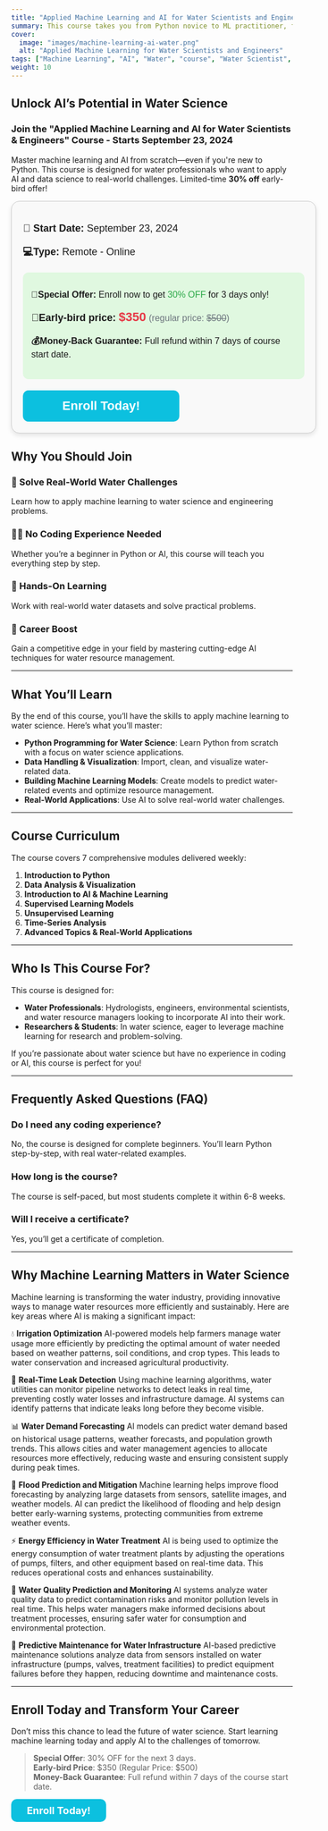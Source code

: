 ```yaml
---
title: "Applied Machine Learning and AI for Water Scientists and Engineers"
summary: This course takes you from Python novice to ML practitioner, focusing on real-world water challenges. Perfect for water professionals, researchers, and students with no prior coding experience.
cover:
  image: "images/machine-learning-ai-water.png"
  alt: "Applied Machine Learning for Water Scientists and Engineers"
tags: ["Machine Learning", "AI", "Water", "course", "Water Scientist", "Water Engineer", "Python", "Data Science"]
weight: 10
---
```

## Unlock AI’s Potential in Water Science
### Join the "Applied Machine Learning and AI for Water Scientists & Engineers" Course - Starts September 23, 2024

Master machine learning and AI from scratch—even if you're new to Python. This course is designed for water professionals who want to apply AI and data science to real-world challenges. Limited-time **30% off** early-bird offer!

<html>
<div style="background-color:#f9f9f9;padding:20px;border-radius:15px;border:solid #ccc 1px;width:100%;font-family:sans-serif;box-shadow:0 4px 8px rgba(0, 0, 0, 0.1);">
  <!-- Start Date and Type Information -->
  <p style="font-size:18px;margin-bottom:10px;"><b>📅 Start Date:</b> September 23, 2024</p>
  <p style="font-size:18px;margin-bottom:20px;"><b>💻Type:</b> Remote - Online</p>
  <!-- Special Offer Section -->
  <div style="background-color:#e0f8e0;padding:15px;border-radius:10px;margin-bottom:20px;">
    <p style="font-size:16px"><b>🎉Special Offer:</b> Enroll now to get <span style="color:#28a745;">30% OFF</span> for 3 days only! </p>
    <p style="font-size:18px;">
      <b>💸Early-bird price:</b> <span style="color:#e63946;font-weight:bold;font-size:22px;">$350</span> 
      <span style="font-size:16px;color:#6c757d;">(regular price: <span style="text-decoration:line-through;">$500</span>)</span>
    </p>
    <!-- Money-Back Guarantee -->
    <p style="font-size:16px;margin-bottom:20px;"><b>💰Money-Back Guarantee:</b> Full refund within 7 days of course start date.</p>
  </div>
  <!-- Enroll Button -->
  <a href="https://hydroinformatics.teachable.com/purchase?product_id=5813414" 
     style="display:block;background-color:#0cc0df;color:#fff;text-align:center;padding:15px;border-radius:10px;font-size:22px;font-weight:bold;text-decoration:none; max-width:250px">
     Enroll Today!
  </a>
</div>
</html>


## Why You Should Join

### **🚀 Solve Real-World Water Challenges**  
Learn how to apply machine learning to water science and engineering problems.

### **🧑‍💻 No Coding Experience Needed**  
Whether you’re a beginner in Python or AI, this course will teach you everything step by step.

### **🔧 Hands-On Learning**  
Work with real-world water datasets and solve practical problems.

### **🌟 Career Boost**  
Gain a competitive edge in your field by mastering cutting-edge AI techniques for water resource management.

---

## What You’ll Learn

By the end of this course, you’ll have the skills to apply machine learning to water science. Here’s what you’ll master:

- **Python Programming for Water Science**: Learn Python from scratch with a focus on water science applications.
- **Data Handling & Visualization**: Import, clean, and visualize water-related data.
- **Building Machine Learning Models**: Create models to predict water-related events and optimize resource management.
- **Real-World Applications**: Use AI to solve real-world water challenges.

---

## Course Curriculum

The course covers 7 comprehensive modules delivered weekly:

1. **Introduction to Python**  
2. **Data Analysis & Visualization**  
3. **Introduction to AI & Machine Learning**  
4. **Supervised Learning Models**  
5. **Unsupervised Learning**  
6. **Time-Series Analysis**  
7. **Advanced Topics & Real-World Applications**

---

## Who Is This Course For?

This course is designed for:

- **Water Professionals**: Hydrologists, engineers, environmental scientists, and water resource managers looking to incorporate AI into their work.
- **Researchers & Students**: In water science, eager to leverage machine learning for research and problem-solving.

If you’re passionate about water science but have no experience in coding or AI, this course is perfect for you!

---

## Frequently Asked Questions (FAQ)

### **Do I need any coding experience?**  
No, the course is designed for complete beginners. You’ll learn Python step-by-step, with real water-related examples.

### **How long is the course?**  
The course is self-paced, but most students complete it within 6-8 weeks.

### **Will I receive a certificate?**  
Yes, you’ll get a certificate of completion.

---

## Why Machine Learning Matters in Water Science

Machine learning is transforming the water industry, providing innovative ways to manage water resources more efficiently and sustainably. Here are key areas where AI is making a significant impact:

💧 **Irrigation Optimization**
AI-powered models help farmers manage water usage more efficiently by predicting the optimal amount of water needed based on weather patterns, soil conditions, and crop types. This leads to water conservation and increased agricultural productivity.

🚨 **Real-Time Leak Detection**
Using machine learning algorithms, water utilities can monitor pipeline networks to detect leaks in real time, preventing costly water losses and infrastructure damage. AI systems can identify patterns that indicate leaks long before they become visible.

📊 **Water Demand Forecasting**
AI models can predict water demand based on historical usage patterns, weather forecasts, and population growth trends. This allows cities and water management agencies to allocate resources more effectively, reducing waste and ensuring consistent supply during peak times.

🌊 **Flood Prediction and Mitigation**
Machine learning helps improve flood forecasting by analyzing large datasets from sensors, satellite images, and weather models. AI can predict the likelihood of flooding and help design better early-warning systems, protecting communities from extreme weather events.

⚡ **Energy Efficiency in Water Treatment**
AI is being used to optimize the energy consumption of water treatment plants by adjusting the operations of pumps, filters, and other equipment based on real-time data. This reduces operational costs and enhances sustainability.

🧪 **Water Quality Prediction and Monitoring**
AI systems analyze water quality data to predict contamination risks and monitor pollution levels in real time. This helps water managers make informed decisions about treatment processes, ensuring safer water for consumption and environmental protection.

🚜 **Predictive Maintenance for Water Infrastructure**
AI-based predictive maintenance solutions analyze data from sensors installed on water infrastructure (pumps, valves, treatment facilities) to predict equipment failures before they happen, reducing downtime and maintenance costs.

---

## Enroll Today and Transform Your Career

Don’t miss this chance to lead the future of water science. Start learning machine learning today and apply AI to the challenges of tomorrow.

> **Special Offer**: 30% OFF for the next 3 days.  
> **Early-bird Price**: $350 (Regular Price: $500)  
> **Money-Back Guarantee**: Full refund within 7 days of the course start date.

<html>
  <a href="https://hydroinformatics.teachable.com/purchase?product_id=5813414" 
     style="display:block;background-color:#0cc0df;color:#fff;text-align:center;padding:10px;border-radius:10px;font-size:18px;font-weight:bold;text-decoration:none; max-width:150px">
     Enroll Today!
  </a>
</html>